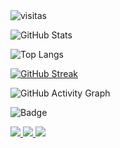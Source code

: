 <img src="https://komarev.com/ghpvc/?username=El-brayan502&label=Profile%20views&color=0e75b6&style=flat" alt="visitas" />

![GitHub Stats](https://github-readme-stats.vercel.app/api?username=El-brayan502&show_icons=true&theme=radical)

![Top Langs](https://github-readme-stats.vercel.app/api/top-langs/?username=El-brayan502&layout=compact&theme=tokyonight)

[![GitHub Streak](https://streak-stats.demolab.com?user=El-brayan502&theme=tokyonight&date_format=j%20M%5B%20Y%5D)](https://git.io/streak-stats)


![GitHub Activity Graph](https://github-readme-activity-graph.vercel.app/graph?username=El-brayan502&theme=react-dark)


![Badge](https://img.shields.io/badge/-Free%20Fire%20Edits-blueviolet?style=for-the-badge&logo=appveyor)


<a href="https://github.com/El-brayan502">
  <img src="https://img.shields.io/badge/GitHub-El--brayan502-181717?style=for-the-badge&logo=github" />
</a>
<a href="https://t.me/tulink">
  <img src="https://img.shields.io/badge/Telegram-Contacto-2CA5E0?style=for-the-badge&logo=telegram" />
</a>

<img src="https://capsule-render.vercel.app/api?type=waving&color=gradient&height=200&section=header&text=Welcome%20to%20my%20Profile&fontSize=30&fontColor=ffffff&animation=fadeIn" />